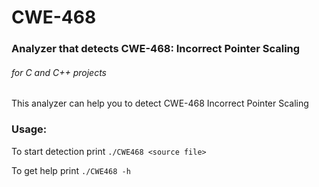 # CWE-468
### Analyzer that detects CWE-468: Incorrect Pointer Scaling
###### for C and C++ projects

This analyzer can help you to detect CWE-468 Incorrect Pointer Scaling

### Usage:

To start detection print 
`./CWE468 <source file>`

To get help print
`./CWE468 -h`
